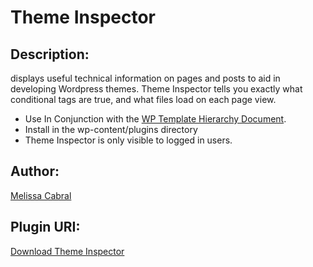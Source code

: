 # Theme Inspector

## Description:  
displays useful technical information on pages and posts to aid in developing Wordpress themes. Theme Inspector tells you exactly what conditional tags are true, and what files load on each page view. 

* Use In Conjunction with the [WP Template Hierarchy Document](http://wp.tutsplus.com/articles/wordpress-cheat-sheets-template-heirarchy-map/).
* Install in the wp-content/plugins directory
* Theme Inspector is only visible to logged in users.

## Author: 
[Melissa Cabral](http://melissacabral.com/)

## Plugin URI: 
[Download Theme Inspector](https://github.com/melissacabral/theme_helper) 
